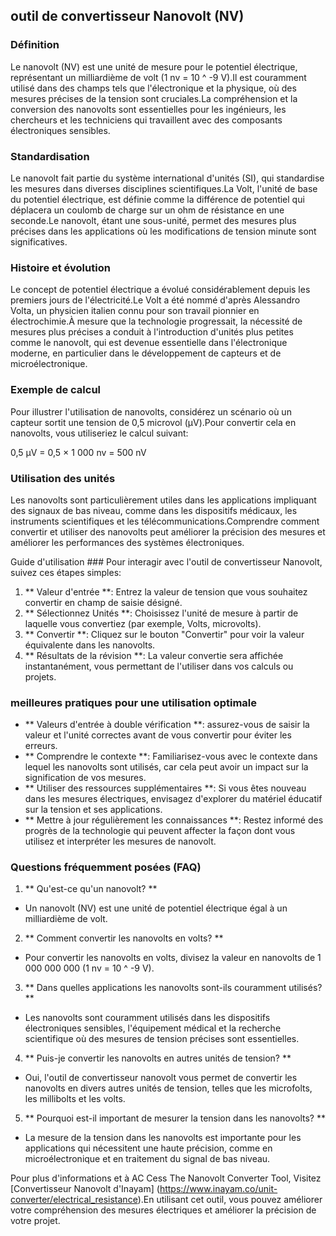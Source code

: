 ## outil de convertisseur Nanovolt (NV)

### Définition
Le nanovolt (NV) est une unité de mesure pour le potentiel électrique, représentant un milliardième de volt (1 nv = 10 ^ -9 V).Il est couramment utilisé dans des champs tels que l'électronique et la physique, où des mesures précises de la tension sont cruciales.La compréhension et la conversion des nanovolts sont essentielles pour les ingénieurs, les chercheurs et les techniciens qui travaillent avec des composants électroniques sensibles.

### Standardisation
Le nanovolt fait partie du système international d'unités (SI), qui standardise les mesures dans diverses disciplines scientifiques.La Volt, l'unité de base du potentiel électrique, est définie comme la différence de potentiel qui déplacera un coulomb de charge sur un ohm de résistance en une seconde.Le nanovolt, étant une sous-unité, permet des mesures plus précises dans les applications où les modifications de tension minute sont significatives.

### Histoire et évolution
Le concept de potentiel électrique a évolué considérablement depuis les premiers jours de l'électricité.Le Volt a été nommé d'après Alessandro Volta, un physicien italien connu pour son travail pionnier en électrochimie.À mesure que la technologie progressait, la nécessité de mesures plus précises a conduit à l'introduction d'unités plus petites comme le nanovolt, qui est devenue essentielle dans l'électronique moderne, en particulier dans le développement de capteurs et de microélectronique.

### Exemple de calcul
Pour illustrer l'utilisation de nanovolts, considérez un scénario où un capteur sortit une tension de 0,5 microvol (µV).Pour convertir cela en nanovolts, vous utiliseriez le calcul suivant:

0,5 µV = 0,5 × 1 000 nv = 500 nV

### Utilisation des unités
Les nanovolts sont particulièrement utiles dans les applications impliquant des signaux de bas niveau, comme dans les dispositifs médicaux, les instruments scientifiques et les télécommunications.Comprendre comment convertir et utiliser des nanovolts peut améliorer la précision des mesures et améliorer les performances des systèmes électroniques.

Guide d'utilisation ###
Pour interagir avec l'outil de convertisseur Nanovolt, suivez ces étapes simples:

1. ** Valeur d'entrée **: Entrez la valeur de tension que vous souhaitez convertir en champ de saisie désigné.
2. ** Sélectionnez Unités **: Choisissez l'unité de mesure à partir de laquelle vous convertiez (par exemple, Volts, microvolts).
3. ** Convertir **: Cliquez sur le bouton "Convertir" pour voir la valeur équivalente dans les nanovolts.
4. ** Résultats de la révision **: La valeur convertie sera affichée instantanément, vous permettant de l'utiliser dans vos calculs ou projets.

### meilleures pratiques pour une utilisation optimale
- ** Valeurs d'entrée à double vérification **: assurez-vous de saisir la valeur et l'unité correctes avant de vous convertir pour éviter les erreurs.
- ** Comprendre le contexte **: Familiarisez-vous avec le contexte dans lequel les nanovolts sont utilisés, car cela peut avoir un impact sur la signification de vos mesures.
- ** Utiliser des ressources supplémentaires **: Si vous êtes nouveau dans les mesures électriques, envisagez d'explorer du matériel éducatif sur la tension et ses applications.
- ** Mettre à jour régulièrement les connaissances **: Restez informé des progrès de la technologie qui peuvent affecter la façon dont vous utilisez et interpréter les mesures de nanovolt.

### Questions fréquemment posées (FAQ)

1. ** Qu'est-ce qu'un nanovolt? **
- Un nanovolt (NV) est une unité de potentiel électrique égal à un milliardième de volt.

2. ** Comment convertir les nanovolts en volts? **
- Pour convertir les nanovolts en volts, divisez la valeur en nanovolts de 1 000 000 000 (1 nv = 10 ^ -9 V).

3. ** Dans quelles applications les nanovolts sont-ils couramment utilisés? **
- Les nanovolts sont couramment utilisés dans les dispositifs électroniques sensibles, l'équipement médical et la recherche scientifique où des mesures de tension précises sont essentielles.

4. ** Puis-je convertir les nanovolts en autres unités de tension? **
- Oui, l'outil de convertisseur nanovolt vous permet de convertir les nanovolts en divers autres unités de tension, telles que les microfolts, les millibolts et les volts.

5. ** Pourquoi est-il important de mesurer la tension dans les nanovolts? **
- La mesure de la tension dans les nanovolts est importante pour les applications qui nécessitent une haute précision, comme en microélectronique et en traitement du signal de bas niveau.

Pour plus d'informations et à AC Cess The Nanovolt Converter Tool, Visitez [Convertisseur Nanovolt d'Inayam] (https://www.inayam.co/unit-converter/electrical_resistance).En utilisant cet outil, vous pouvez améliorer votre compréhension des mesures électriques et améliorer la précision de votre projet.